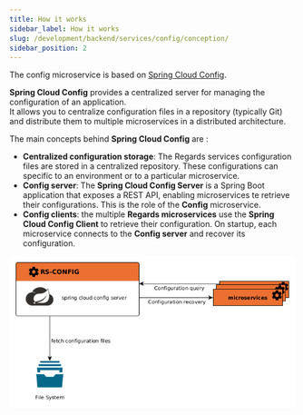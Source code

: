 ```yaml
---
title: How it works
sidebar_label: How it works
slug: /development/backend/services/config/conception/
sidebar_position: 2
---
```


The config microservice is based on [Spring Cloud Config](https://docs.spring.io/spring-cloud-config/docs/current/reference/html/).

**Spring Cloud Config** provides a centralized server for managing the configuration of an application.  
It allows you to centralize configuration files in a repository (typically Git) and distribute them to multiple 
microservices in a distributed architecture.

The main concepts behind **Spring Cloud Config** are :

* **Centralized configuration storage**: The Regards services configuration files are stored in a centralized 
  repository. These configurations can specific to an environment or to a particular microservice.
* **Config server**: The **Spring Cloud Config Server** is a Spring Boot application that exposes a REST API, 
  enabling microservices te retrieve their configurations. This is the role of the **Config** microservice.
* **Config clients**: the multiple **Regards microservices** use the **Spring Cloud Config Client** to retrieve 
  their configuration. On startup, each microservice connects to the **Config server** and recover its configuration.

![](./img/config-conception.png)